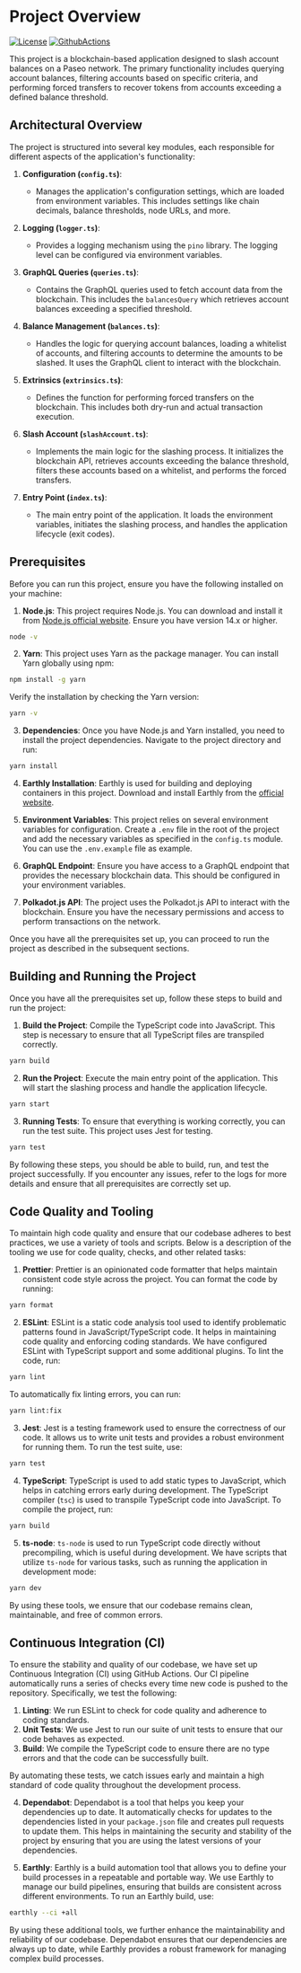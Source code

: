 # Project Overview
[![License](https://img.shields.io/badge/License-Apache%202.0-blue.svg)](https://opensource.org/licenses/Apache-2.0)
[![GithubActions](https://github.com/paseo-network/bot/actions/workflows/checks.ts.yml/badge.svg)](https://github.com/paseo-network/bot/blob/master/.github/workflows/checks.ts.yaml)

This project is a blockchain-based application designed to slash account balances on a Paseo network. The primary functionality includes querying account balances, filtering accounts based on specific criteria, and performing forced transfers to recover tokens from accounts exceeding a defined balance threshold.


## Architectural Overview

The project is structured into several key modules, each responsible for different aspects of the application's functionality:

1. **Configuration (`config.ts`)**:
   - Manages the application's configuration settings, which are loaded from environment variables. This includes settings like chain decimals, balance thresholds, node URLs, and more.

2. **Logging (`logger.ts`)**:
   - Provides a logging mechanism using the `pino` library. The logging level can be configured via environment variables.

3. **GraphQL Queries (`queries.ts`)**:
   - Contains the GraphQL queries used to fetch account data from the blockchain. This includes the `balancesQuery` which retrieves account balances exceeding a specified threshold.

4. **Balance Management (`balances.ts`)**:
   - Handles the logic for querying account balances, loading a whitelist of accounts, and filtering accounts to determine the amounts to be slashed. It uses the GraphQL client to interact with the blockchain.

5. **Extrinsics (`extrinsics.ts`)**:
   - Defines the function for performing forced transfers on the blockchain. This includes both dry-run and actual transaction execution.

6. **Slash Account (`slashAccount.ts`)**:
   - Implements the main logic for the slashing process. It initializes the blockchain API, retrieves accounts exceeding the balance threshold, filters these accounts based on a whitelist, and performs the forced transfers.

7. **Entry Point (`index.ts`)**:
   - The main entry point of the application. It loads the environment variables, initiates the slashing process, and handles the application lifecycle (exit codes).


## Prerequisites

Before you can run this project, ensure you have the following installed on your machine:

1. **Node.js**: This project requires Node.js. You can download and install it from [Node.js official website](https://nodejs.org/). Ensure you have version 14.x or higher.

```sh
node -v
```

2. **Yarn**: This project uses Yarn as the package manager. You can install Yarn globally using npm:

```sh
npm install -g yarn
```

   Verify the installation by checking the Yarn version:

```sh
yarn -v
```

3. **Dependencies**: Once you have Node.js and Yarn installed, you need to install the project dependencies. Navigate to the project directory and run:

```sh
yarn install
```

4. **Earthly Installation**: Earthly is used for building and deploying containers in this project. Download and install Earthly from the [official website](https://earthly.dev/get-earthly).

5. **Environment Variables**: This project relies on several environment variables for configuration. Create a `.env` file in the root of the project and add the necessary variables as specified in the `config.ts` module. You can use the `.env.example` file as example.

6. **GraphQL Endpoint**: Ensure you have access to a GraphQL endpoint that provides the necessary blockchain data. This should be configured in your environment variables.

7. **Polkadot.js API**: The project uses the Polkadot.js API to interact with the blockchain. Ensure you have the necessary permissions and access to perform transactions on the network.


Once you have all the prerequisites set up, you can proceed to run the project as described in the subsequent sections.

## Building and Running the Project

Once you have all the prerequisites set up, follow these steps to build and run the project:

1. **Build the Project**: Compile the TypeScript code into JavaScript. This step is necessary to ensure that all TypeScript files are transpiled correctly.

```sh
yarn build
```

2. **Run the Project**: Execute the main entry point of the application. This will start the slashing process and handle the application lifecycle.

```sh
yarn start
```

3. **Running Tests**: To ensure that everything is working correctly, you can run the test suite. This project uses Jest for testing.

```sh
yarn test
```

By following these steps, you should be able to build, run, and test the project successfully. If you encounter any issues, refer to the logs for more details and ensure that all prerequisites are correctly set up.

## Code Quality and Tooling

To maintain high code quality and ensure that our codebase adheres to best practices, we use a variety of tools and scripts. Below is a description of the tooling we use for code quality, checks, and other related tasks:

1. **Prettier**: Prettier is an opinionated code formatter that helps maintain consistent code style across the project. You can format the code by running:

```sh
yarn format
```

2. **ESLint**: ESLint is a static code analysis tool used to identify problematic patterns found in JavaScript/TypeScript code. It helps in maintaining code quality and enforcing coding standards. We have configured ESLint with TypeScript support and some additional plugins. To lint the code, run:

```sh
yarn lint
```

   To automatically fix linting errors, you can run:

```sh
yarn lint:fix
```

3. **Jest**: Jest is a testing framework used to ensure the correctness of our code. It allows us to write unit tests and provides a robust environment for running them. To run the test suite, use:

```sh
yarn test
```

4. **TypeScript**: TypeScript is used to add static types to JavaScript, which helps in catching errors early during development. The TypeScript compiler (`tsc`) is used to transpile TypeScript code into JavaScript. To compile the project, run:

```sh
yarn build
```

5. **ts-node**: `ts-node` is used to run TypeScript code directly without precompiling, which is useful during development. We have scripts that utilize `ts-node` for various tasks, such as running the application in development mode:

```sh
yarn dev
```

By using these tools, we ensure that our codebase remains clean, maintainable, and free of common errors.


## Continuous Integration (CI)

To ensure the stability and quality of our codebase, we have set up Continuous Integration (CI) using GitHub Actions. Our CI pipeline automatically runs a series of checks every time new code is pushed to the repository. Specifically, we test the following:

1. **Linting**: We run ESLint to check for code quality and adherence to coding standards.
2. **Unit Tests**: We use Jest to run our suite of unit tests to ensure that our code behaves as expected.
3. **Build**: We compile the TypeScript code to ensure there are no type errors and that the code can be successfully built.

By automating these tests, we catch issues early and maintain a high standard of code quality throughout the development process.

4. **Dependabot**: Dependabot is a tool that helps you keep your dependencies up to date. It automatically checks for updates to the dependencies listed in your `package.json` file and creates pull requests to update them. This helps in maintaining the security and stability of the project by ensuring that you are using the latest versions of your dependencies.

5. **Earthly**: Earthly is a build automation tool that allows you to define your build processes in a repeatable and portable way. We use Earthly to manage our build pipelines, ensuring that builds are consistent across different environments. To run an Earthly build, use:

```sh
earthly --ci +all
```

By using these additional tools, we further enhance the maintainability and reliability of our codebase. Dependabot ensures that our dependencies are always up to date, while Earthly provides a robust framework for managing complex build processes.

